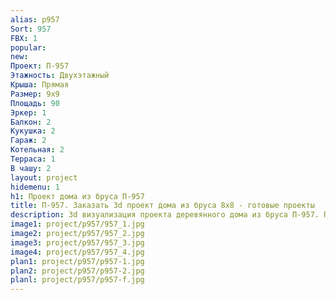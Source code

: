 ```yaml
---
alias: p957
Sort: 957
FBX: 1
popular: 
new: 
Проект: П-957
Этажность: Двухэтажный
Крыша: Прямая
Размер: 9х9
Площадь: 90
Эркер: 1
Балкон: 2
Кукушка: 2
Гараж: 2
Котельная: 2
Терраса: 1
В чашу: 2
layout: project
hidemenu: 1
h1: Проект дома из бруса П-957
title: П-957. Заказать 3d проект дома из бруса 8х8 - готовые проекты
description: 3d визуализация проекта деревянного дома из бруса П-957. Площадь 90 м2, размер 8х8. Вы можете внести любые изменения в проект.
image1: project/p957/957_1.jpg
image2: project/p957/957_2.jpg
image3: project/p957/957_3.jpg
image4: project/p957/957_4.jpg
plan1: project/p957/p957-1.jpg
plan2: project/p957/p957-2.jpg
planl: project/p957/p957-f.jpg
---
```

